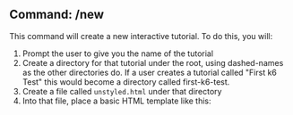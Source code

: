 ## Command: /new

This command will create a new interactive tutorial.  To do this, you will:

1. Prompt the user to give you the name of the tutorial
2. Create a directory for that tutorial under the root, using dashed-names as
the other directories do. If a user creates a tutorial called "First k6 Test"
this would become a directory called first-k6-test.
3. Create a file called `unstyled.html` under that directory
4. Into that file, place a basic HTML template like this:
